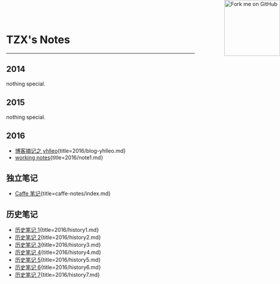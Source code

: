 # TZX's Notes

---

## 2014

nothing special.

## 2015

nothing special.

## 2016

-   [博客摘记之 yhlleo](2016/blog-yhlleo.html){title=2016/blog-yhlleo.md}
-   [working notes](2016/note1.html){title=2016/note1.md}

## 独立笔记

-   [Caffe 笔记](caffe-notes/index.html){title=caffe-notes/index.md}

## 历史笔记

-   [历史笔记 1](2016/history1.html){title=2016/history1.md}
-   [历史笔记 2](2016/history2.html){title=2016/history2.md}
-   [历史笔记 3](2016/history3.html){title=2016/history3.md}
-   [历史笔记 4](2016/history4.html){title=2016/history4.md}
-   [历史笔记 5](2016/history5.html){title=2016/history5.md}
-   [历史笔记 6](2016/history6.html){title=2016/history6.md}
-   [历史笔记 7](2016/history7.html){title=2016/history7.md}

<a href="https://github.com/district10/notes"><img style="position: absolute; top: 0; right: 0; border: 0; width: 149px; height: 149px;" src="http://aral.github.com/fork-me-on-github-retina-ribbons/right-graphite@2x.png" alt="Fork me on GitHub"></a>

